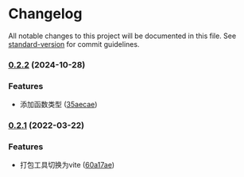 # Changelog

All notable changes to this project will be documented in this file. See [standard-version](https://github.com/conventional-changelog/standard-version) for commit guidelines.

### [0.2.2](https://github.com/ckpack/i18n/compare/v0.2.1...v0.2.2) (2024-10-28)


### Features

* 添加函数类型 ([35aecae](https://github.com/ckpack/i18n/commit/35aecae9449bd48e53185994836f5041e015b2be))

### [0.2.1](https://github.com/ckpack/i18n/compare/v0.2.0...v0.2.1) (2022-03-22)


### Features

* 打包工具切换为vite ([60a17ae](https://github.com/ckpack/i18n/commit/60a17aea2b80ccd04b1a1edc9a02061fe639349b))
